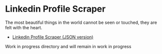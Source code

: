 # Linkedin Profile Scraper
 
The most beautiful things in the world cannot be seen or touched, they are felt with the heart.

- [Linkedin Profile Scraper (JSON version)](/linkedin-profile-scraper-json/)

Work in progress directory and will remain in work in progress